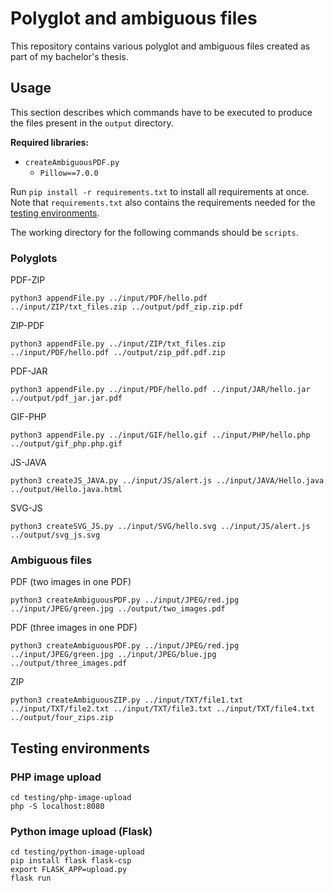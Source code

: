 # Polyglot and ambiguous files

This repository contains various polyglot and ambiguous files created as part of my bachelor's thesis.

## Usage

This section describes which commands have to be executed to produce the files present in the `output` directory.

**Required libraries:**
- `createAmbiguousPDF.py`
    - `Pillow==7.0.0`

Run `pip install -r requirements.txt` to install all requirements at once. Note that `requirements.txt` also contains the requirements needed for the [testing environments](#testing-environments).

The working directory for the following commands should be `scripts`.

### Polyglots

PDF-ZIP

```
python3 appendFile.py ../input/PDF/hello.pdf ../input/ZIP/txt_files.zip ../output/pdf_zip.zip.pdf
```

ZIP-PDF

```
python3 appendFile.py ../input/ZIP/txt_files.zip ../input/PDF/hello.pdf ../output/zip_pdf.pdf.zip
```

PDF-JAR

```
python3 appendFile.py ../input/PDF/hello.pdf ../input/JAR/hello.jar ../output/pdf_jar.jar.pdf
```

GIF-PHP

```
python3 appendFile.py ../input/GIF/hello.gif ../input/PHP/hello.php ../output/gif_php.php.gif
```

JS-JAVA

```
python3 createJS_JAVA.py ../input/JS/alert.js ../input/JAVA/Hello.java ../output/Hello.java.html
```

SVG-JS

```
python3 createSVG_JS.py ../input/SVG/hello.svg ../input/JS/alert.js ../output/svg_js.svg
```

### Ambiguous files

PDF (two images in one PDF)

```
python3 createAmbiguousPDF.py ../input/JPEG/red.jpg ../input/JPEG/green.jpg ../output/two_images.pdf
```

PDF (three images in one PDF)

```
python3 createAmbiguousPDF.py ../input/JPEG/red.jpg ../input/JPEG/green.jpg ../input/JPEG/blue.jpg ../output/three_images.pdf
```

ZIP

```
python3 createAmbiguousZIP.py ../input/TXT/file1.txt ../input/TXT/file2.txt ../input/TXT/file3.txt ../input/TXT/file4.txt ../output/four_zips.zip
```

## Testing environments

### PHP image upload

```
cd testing/php-image-upload
php -S localhost:8080
```

### Python image upload (Flask)

```
cd testing/python-image-upload
pip install flask flask-csp
export FLASK_APP=upload.py
flask run
```
